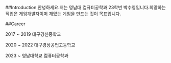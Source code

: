 ##Introduction
안녕하세요.저는 영남대 컴퓨터공학과 23학번 박수영입니다.희망하는 직업은 게임개발자이며 재밌는 게임을 만드는 것이 목표입니다.

##Career

2017 ~ 2019 대구경신중학교

2020 ~ 2022 대구경상공업고등학교

2023 ~ 영남대학교 컴퓨터공학과
